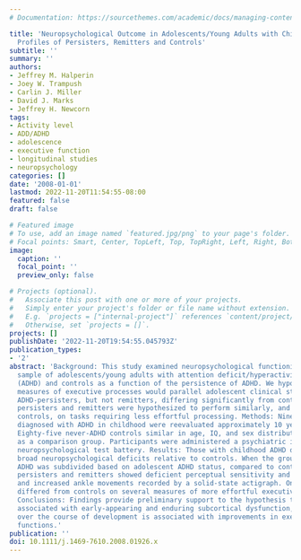 ```yaml
---
# Documentation: https://sourcethemes.com/academic/docs/managing-content/

title: 'Neuropsychological Outcome in Adolescents/Young Adults with Childhood ADHD:
  Profiles of Persisters, Remitters and Controls'
subtitle: ''
summary: ''
authors:
- Jeffrey M. Halperin
- Joey W. Trampush
- Carlin J. Miller
- David J. Marks
- Jeffrey H. Newcorn
tags:
- Activity level
- ADD/ADHD
- adolescence
- executive function
- longitudinal studies
- neuropsychology
categories: []
date: '2008-01-01'
lastmod: 2022-11-20T11:54:55-08:00
featured: false
draft: false

# Featured image
# To use, add an image named `featured.jpg/png` to your page's folder.
# Focal points: Smart, Center, TopLeft, Top, TopRight, Left, Right, BottomLeft, Bottom, BottomRight.
image:
  caption: ''
  focal_point: ''
  preview_only: false

# Projects (optional).
#   Associate this post with one or more of your projects.
#   Simply enter your project's folder or file name without extension.
#   E.g. `projects = ["internal-project"]` references `content/project/deep-learning/index.md`.
#   Otherwise, set `projects = []`.
projects: []
publishDate: '2022-11-20T19:54:55.045793Z'
publication_types:
- '2'
abstract: 'Background: This study examined neuropsychological functioning in a longitudinal
  sample of adolescents/young adults with attention deficit/hyperactivity disorder
  (ADHD) and controls as a function of the persistence of ADHD. We hypothesized that
  measures of executive processes would parallel adolescent clinical status, with
  ADHD-persisters, but not remitters, differing significantly from controls. In contrast,
  persisters and remitters were hypothesized to perform similarly, and different from
  controls, on tasks requiring less effortful processing. Methods: Ninety-eight participants
  diagnosed with ADHD in childhood were reevaluated approximately 10 years later.
  Eighty-five never-ADHD controls similar in age, IQ, and sex distribution served
  as a comparison group. Participants were administered a psychiatric interview and
  neuropsychological test battery. Results: Those with childhood ADHD demonstrated
  broad neuropsychological deficits relative to controls. When the group with childhood
  ADHD was subdivided based on adolescent ADHD status, compared to controls, both
  persisters and remitters showed deficient perceptual sensitivity and response variability,
  and increased ankle movements recorded by a solid-state actigraph. Only persisters
  differed from controls on several measures of more effortful executive processes.
  Conclusions: Findings provide preliminary support to the hypothesis that ADHD is
  associated with early-appearing and enduring subcortical dysfunction, while recovery
  over the course of development is associated with improvements in executive control
  functions.'
publication: ''
doi: 10.1111/j.1469-7610.2008.01926.x
---
```

